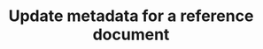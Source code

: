 ---
title: Update metadata for a reference document
excerpt: Update metadata for a reference document
api:
  file: configuration-4.json
  operationId: update-reference-document
deprecated: false
hidden: false
metadata:
  title: ''
  description: ''
  robots: index
next:
  description: ''
---